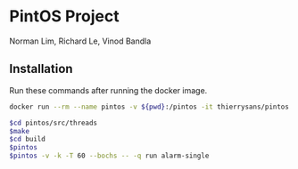 # PintOS Project 

Norman Lim, Richard Le, Vinod Bandla

## Installation

Run these commands after running the docker image.

```bash
docker run --rm --name pintos -v ${pwd}:/pintos -it thierrysans/pintos bash
```

```bash
$cd pintos/src/threads
$make
$cd build
$pintos
$pintos -v -k -T 60 --bochs -- -q run alarm-single
```
